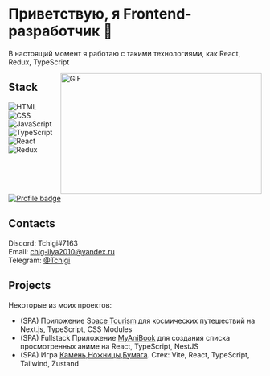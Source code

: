 # Приветствую, я Frontend-разработчик 👋

В настоящий момент я работаю с такими технологиями, как React, Redux, TypeScript

<img img align="right" alt="GIF" src="https://sambalpur.digivarsity.com/pluginfile.php/6089/course/overviewfiles/software%20engineering.gif" width="400" height="240" />

## Stack
![HTML](https://img.shields.io/badge/HTML-D83A56?style=flat-square-endpoint&logo=html5&labelColor=F3F3F3) ![CSS](https://img.shields.io/badge/CSS-2E4C6D?style=flat-square-endpoint&logo=css3) ![JavaScript](https://img.shields.io/badge/JavaScript-5089C6?style=flat-square-endpoint&logo=javascript&logoColor=) ![TypeScript](https://img.shields.io/badge/TypeScript-EEEEEE?style=flat-square-endpoint&logo=typescript&logoColor=) ![React](https://img.shields.io/badge/React-2E4C6D?style=flat-square-endpoint&logo=react&logoColor=) ![Redux](https://img.shields.io/badge/Redux-2E4C6D?style=flat-square-endpoint&logo=redux&logoColor=)

[![Profile badge](https://www.codewars.com/users/tchigi/badges/large)](https://www.codewars.com/users/tchigi)

## Contacts
Discord: Tchigi#7163  
Email: chig-ilya2010@yandex.ru  
Telegram: [@Tchigi](https://t.me/Tchigi)

## Projects

Некоторые из моих проектов:

- (SPA) Приложение [Space Tourism](https://github.com/tchigi/space-tourism) для космических путешествий на Next.js, TypeScript, CSS Modules
- (SPA) Fullstack Приложение [MyAniBook](https://myanibook.vercel.app/) для создания списка просмотренных аниме на React, TypeScript, NestJS
- (SPA) Игра [Камень,Ножницы,Бумага](https://github.com/tchigi/rock-paper-scissors). Стек: Vite, React, TypeScript, Tailwind, Zustand
